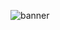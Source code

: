 ![banner](https://capsule-render.vercel.app/api?type=waving&color=0047AB&height=300&section=header&text=Hello%20World%20and%20Goodbye%20Cruel%20Bugs%20%F0%9F%8C%87&fontSize=40&fontColor=ffffff)
